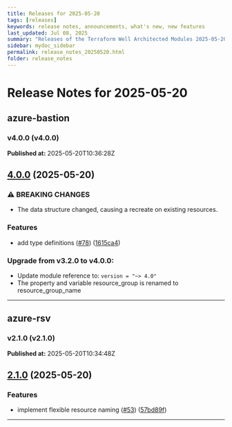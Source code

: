 ```yaml
---
title: Releases for 2025-05-20
tags: [releases]
keywords: release notes, announcements, what's new, new features
last_updated: Jul 08, 2025
summary: "Releases of the Terraform Well Architected Modules 2025-05-20"
sidebar: mydoc_sidebar
permalink: release_notes_20250520.html
folder: release_notes
---
```


# Release Notes for 2025-05-20

## azure-bastion
### v4.0.0 (v4.0.0)
**Published at:** 2025-05-20T10:36:28Z

## [4.0.0](https://github.com/CloudNationHQ/terraform-azure-bastion/compare/v3.2.0...v4.0.0) (2025-05-20)


### ⚠ BREAKING CHANGES

* The data structure changed, causing a recreate on existing resources.

### Features

* add type definitions ([#78](https://github.com/CloudNationHQ/terraform-azure-bastion/issues/78)) ([1615ca4](https://github.com/CloudNationHQ/terraform-azure-bastion/commit/1615ca419e0b1a1834a626628ab28cf8291d0a69))

### Upgrade from v3.2.0 to v4.0.0:

- Update module reference to: `version = "~> 4.0"`
- The property and variable resource_group is renamed to resource_group_name

---

## azure-rsv
### v2.1.0 (v2.1.0)
**Published at:** 2025-05-20T10:34:48Z

## [2.1.0](https://github.com/CloudNationHQ/terraform-azure-rsv/compare/v2.0.0...v2.1.0) (2025-05-20)


### Features

* implement flexible resource naming ([#53](https://github.com/CloudNationHQ/terraform-azure-rsv/issues/53)) ([57bd89f](https://github.com/CloudNationHQ/terraform-azure-rsv/commit/57bd89ffc49f9da3219dcf6ae12b94818f3bbe3e))

---

